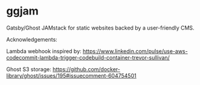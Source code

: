 # ggjam
Gatsby/Ghost JAMstack for static websites backed by a user-friendly CMS.

Acknowledgements:

Lambda webhook inspired by: https://www.linkedin.com/pulse/use-aws-codecommit-lambda-trigger-codebuild-container-trevor-sullivan/

Ghost S3 storage: https://github.com/docker-library/ghost/issues/195#issuecomment-604754501